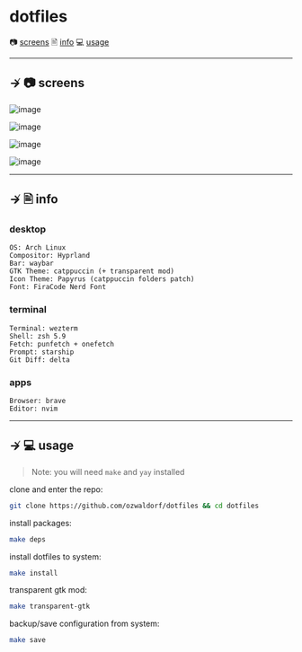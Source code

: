 # dotfiles

📷 [screens](#--screens)
🖹 [info](#--info)
💻 [usage](#--usage) 

---

## ↛ 📷 screens

![image](https://github.com/ozwaldorf/dotfiles/assets/8976745/c2881497-79e9-45c8-809d-e930d8d6089d)

![image](https://github.com/ozwaldorf/dotfiles/assets/8976745/acf71d26-b484-4e21-893d-da51365d7e96)

![image](https://github.com/ozwaldorf/dotfiles/assets/8976745/bb9df7a1-7976-42ef-bc78-c0fb9a49a1c4)

![image](https://github.com/ozwaldorf/dotfiles/assets/8976745/4c85f4af-21fa-4682-b02b-6ed5fde01cbe)

---

## ↛ 🖹 info

### desktop

```
OS: Arch Linux 
Compositor: Hyprland
Bar: waybar
GTK Theme: catppuccin (+ transparent mod)
Icon Theme: Papyrus (catppuccin folders patch)
Font: FiraCode Nerd Font
```

### terminal

```
Terminal: wezterm
Shell: zsh 5.9
Fetch: punfetch + onefetch
Prompt: starship
Git Diff: delta
```

### apps

```
Browser: brave
Editor: nvim
```

---

## ↛ 💻 usage

> Note: you will need `make` and `yay` installed

clone and enter the repo:

```sh
git clone https://github.com/ozwaldorf/dotfiles && cd dotfiles
```

install packages:
```sh
make deps
```

install dotfiles to system:

```sh
make install
```

transparent gtk mod:

```sh 
make transparent-gtk
```

backup/save configuration from system:

```sh
make save
```
